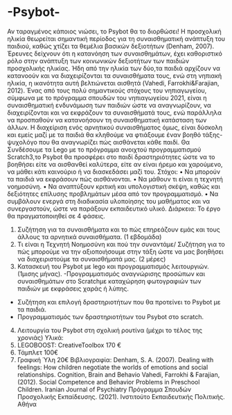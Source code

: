 # -Psybot-
Αν ταραγμένος κάποιος νιώσει, το Psybot θα το διορθώσει!
Η προσχολική ηλικία θεωρείται σημαντική περίοδος για τη συναισθηματική ανάπτυξη του παιδιού, καθώς χτίζει τα θεμέλια βασικών δεξιοτήτων (Denham, 2007). 
Έρευνες δείχνουν ότι η κατανόηση των συναισθημάτων, έχει καθοριστικό ρόλο στην ανάπτυξη των κοινωνικών δεξιοτήτων των παιδιών προσχολικής ηλικίας.
Ήδη από την ηλικία των δύο,τα παιδιά αρχίζουν να κατανοούν και να διαχειρίζονται τα συναισθήματα τους, ενώ στη νηπιακή ηλικία, η ικανότητα αυτή βελτιώνεται αισθητά (Vahedi, Farrokhi&Farajian, 2012).
Ένας από τους πολύ σημαντικούς στόχους του νηπιαγωγείου, σύμφωνα με το πρόγραμμα σπουδών του νηπιαγωγείου 2021, είναι η συναισθηματική ενδυνάμωση των παιδιών ώστε να αναγνωρίζουν, να διαχειρίζονται και να εκφράζουν τα συναισθήματά τους, ενώ παράλληλα να προσπαθούν να κατανοήσουν τη συναισθηματική κατάσταση των άλλων. 
Η διαχείριση ενός αρνητικού συναισθήματος όμως, είναι δύσκολη και εμείς μαζί με τα παιδιά θα κληθούμε να φτιάξουμε έναν βοηθό τάξης-ψυχολόγο που θα αναγνωρίζει πώς αισθάνεται κάθε παιδί.
Θα Συνδέσουμε τα Lego με το πρόγραμμα ανοιχτού προγραμματισμού Scratch3,το Psybot θα προσφέρει στο παιδί δραστηριότητες ώστε να το βοηθήσει είτε να αισθανθεί καλύτερα, είτε αν είναι ήρεμο και χαρούμενο, να μάθει κάτι καινούριο ή να διασκεδάσει μαζί του.
Στόχοι:
•	Να μπορούν τα παιδιά να εκφράσουν πώς αισθάνονται.
•	Να μάθουν τι είναι η τεχνητή νοημοσύνη.
•	Να αναπτύξουν κριτική και υπολογιστική σκέψη, καθώς και δεξιότητες επίλυσης προβλημάτων μέσα από τον προγραμματισμό.
•	Να συμβάλουν ενεργά στη διαδικασία υλοποίησης του μαθήματος και να συνεργαστούν, ώστε να παράξουν εκπαιδευτικό υλικό.
Διάρκεια:
Το έργο θα πραγματοποιηθεί σε 4 φάσεις. 
1.	Συζήτηση για τα συναισθήματα και το πώς επηρεάζουν εμάς και τους άλλους τα αρνητικά συναισθήματα. (1 εβδομάδα)
2.	Τι είναι η Τεχνητή Νοημοσύνη και πού την συναντάμε/ Συζήτηση για το πώς μπορούμε να την αξιοποιήσουμε στην τάξη ώστε να μας βοηθήσει να διαχειριστούμε τα συναισθήματά μας. (2 μέρες)
3.	Κατασκευή του Psybot με lego και προγραμματισμός λειτουργιών.(1μισης μήνας).
-Προγραμματισμός αναγνώρισης προσώπων και συναισθημάτων στο Scratchμε καταχώρηση φωτογραφιών των παιδιών με εκφράσεις χαράς ή λύπης.
- Συζήτηση και επιλογή δραστηριοτήτων που θα προτείνει το Psybot με τα παιδιά.
- Προγραμματισμός των δραστηριοτήτων του Psybot στο scratch.
4.	Λειτουργία του Psybot στη σχολική ρουτίνα (μέχρι το τέλος της χρονιάς)
Υλικά: 
1.	LEGOBOOST: CreativeToolbox 170 €
2.	Τάμπλετ 100€
3.	Γραφική Ύλη 20€
Βιβλιογραφία:
Denham, S. A. (2007). Dealing with feelings: How children negotiate the worlds of emotions and social relationships. Cognition, Brain and Behavio
Vahedi, Farrokhi & Farajian, (2012). Social Competence and Behavior Problems in Preschool Children. Iranian Journal of Psychiatry
Πρόγραμμα Σπουδών Προσχολικής Εκπαίδευσης. (2021).  Ινστιτούτο Εκπαιδευτικής Πολιτικής. Αθήνα
